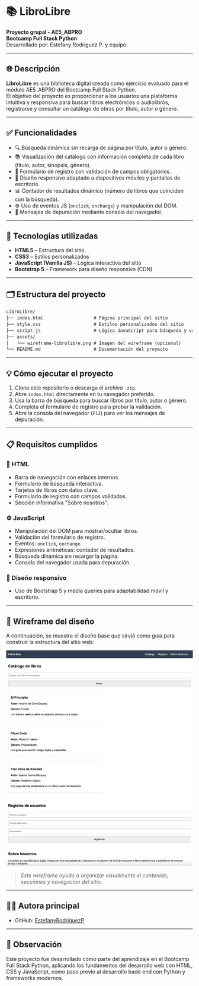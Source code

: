 # 📚 LibroLibre

**Proyecto grupal - AE5_ABPRO**  
**Bootcamp Full Stack Python**  
Desarrollado por: Estefany Rodríguez P. y equipo

---

## 🌐 Descripción

**LibroLibre** es una biblioteca digital creada como ejercicio evaluado para el módulo AE5_ABPRO del Bootcamp Full Stack Python.  
El objetivo del proyecto es proporcionar a los usuarios una plataforma intuitiva y responsiva para buscar libros electrónicos o audiolibros, registrarse y consultar un catálogo de obras por título, autor o género.

---

## ✅ Funcionalidades

- 🔍 Búsqueda dinámica sin recarga de página por título, autor o género.
- 📚 Visualización del catálogo con información completa de cada libro (título, autor, sinopsis, género).
- 📝 Formulario de registro con validación de campos obligatorios.
- 📱 Diseño responsivo adaptado a dispositivos móviles y pantallas de escritorio.
- 📊 Contador de resultados dinámico (número de libros que coinciden con la búsqueda).
- ⚙️ Uso de eventos JS (`onclick`, `onchange`) y manipulación del DOM.
- 🧪 Mensajes de depuración mediante consola del navegador.

---

## 🧱 Tecnologías utilizadas

- **HTML5** – Estructura del sitio
- **CSS3** – Estilos personalizados
- **JavaScript (Vanilla JS)** – Lógica interactiva del sitio
- **Bootstrap 5** – Framework para diseño responsivo (CDN)

---

## 🗂️ Estructura del proyecto

```txt
LibroLibre/
├── index.html                   # Página principal del sitio
├── style.css                    # Estilos personalizados del sitio
├── script.js                    # Lógica JavaScript para búsqueda y validación
├── assets/
│   └── wireframe-librolibre.png # Imagen del wireframe (opcional)
└── README.md                    # Documentación del proyecto
```

---

## 💡 Cómo ejecutar el proyecto

1. Clona este repositorio o descarga el archivo `.zip`.
2. Abre `index.html` directamente en tu navegador preferido.
3. Usa la barra de búsqueda para buscar libros por título, autor o género.
4. Completa el formulario de registro para probar la validación.
5. Abre la consola del navegador (`F12`) para ver los mensajes de depuración.

---

## 📋 Requisitos cumplidos

### 📄 HTML

- Barra de navegación con enlaces internos.
- Formulario de búsqueda interactiva.
- Tarjetas de libros con datos clave.
- Formulario de registro con campos validados.
- Sección informativa "Sobre nosotros".

### ⚙️ JavaScript

- Manipulación del DOM para mostrar/ocultar libros.
- Validación del formulario de registro.
- Eventos: `onclick`, `onchange`.
- Expresiones aritméticas: contador de resultados.
- Búsqueda dinámica sin recargar la página.
- Consola del navegador usada para depuración.

### 🎨 Diseño responsivo

- Uso de Bootstrap 5 y media queries para adaptabilidad móvil y escritorio.

---

## 🧩 Wireframe del diseño

A continuación, se muestra el diseño base que sirvió como guía para construir la estructura del sitio web:

![Wireframe de LibroLibre](assets/LibroLibre.png)

> _Este wireframe ayudó a organizar visualmente el contenido, secciones y navegación del sitio._

---

## 👩‍💻 Autora principal

- GitHub: [EstefanyRodriguezP](https://github.com/EstefanyRodriguezP)

---

## 📝 Observación

Este proyecto fue desarrollado como parte del aprendizaje en el Bootcamp Full Stack Python, aplicando los fundamentos del desarrollo web con HTML, CSS y JavaScript, como paso previo al desarrollo back-end con Python y frameworks modernos.
